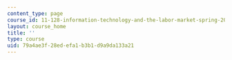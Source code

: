 ```yaml
---
content_type: page
course_id: 11-128-information-technology-and-the-labor-market-spring-2005
layout: course_home
title: ''
type: course
uid: 79a4ae3f-28ed-efa1-b3b1-d9a9da133a21
---
```


